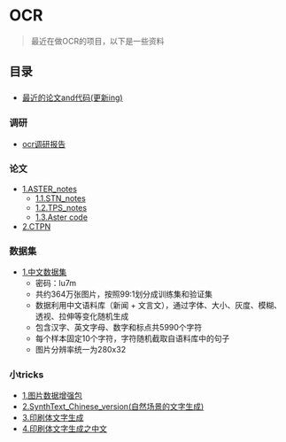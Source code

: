 # OCR
>最近在做OCR的项目，以下是一些资料
## 目录 
###
* [最近的论文and代码(更新ing)](https://github.com/hwalsuklee/awesome-deep-text-detection-recognition)
### 调研
* [ocr调研报告](./Documents/基于深度学习的场景文本识别调研.pptx)
### 论文
* [1.ASTER_notes](./Documents/ASTER_notes.pptx)
  * [1.1.STN_notes](./Documents/STN_notes.pdf)
  * [1.2.TPS_notes](./Documents/TPS_notes.docx)
  * [1.3.Aster code](https://github.com/bgshih/aster)
* [2.CTPN](https://github.com/binaoye/chinese_ocr-master)
### 数据集
* [1.中文数据集](https://pan.baidu.com/s/1QkI7kjah8SPHwOQ40rS1Pw)
  * 密码：lu7m
  * 共约364万张图片，按照99:1划分成训练集和验证集
  * 数据利用中文语料库（新闻 + 文言文），通过字体、大小、灰度、模糊、透视、拉伸等变化随机生成
  * 包含汉字、英文字母、数字和标点共5990个字符
  * 每个样本固定10个字符，字符随机截取自语料库中的句子
  * 图片分辨率统一为280x32
### 小tricks
* [1.图片数据增强包](https://github.com/albu/albumentations)
* [2.SynthText_Chinese_version(自然场景的文字生成)](https://github.com/JarveeLee/SynthText_Chinese_version)
* [3.印刷体文字生成](https://github.com/Belval/TextRecognitionDataGenerator)
* [4.印刷体文字生成之中文](https://github.com/Sanster/text_renderer)

